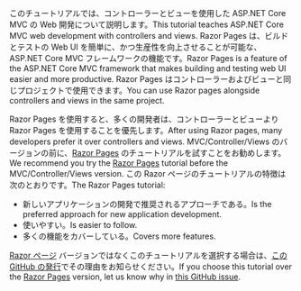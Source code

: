 <span data-ttu-id="7854f-101">このチュートリアルでは、コントローラーとビューを使用した ASP.NET Core MVC の Web 開発について説明します。</span><span class="sxs-lookup"><span data-stu-id="7854f-101">This tutorial teaches ASP.NET Core MVC web development with controllers and views.</span></span> <span data-ttu-id="7854f-102">Razor Pages は、ビルドとテストの Web UI を簡単に、かつ生産性を向上させることが可能な、ASP.NET Core MVC フレームワークの機能です。</span><span class="sxs-lookup"><span data-stu-id="7854f-102">Razor Pages is a feature of the ASP.NET Core MVC framework that makes building and testing web UI easier and more productive.</span></span> <span data-ttu-id="7854f-103">Razor Pages はコントローラーおよびビューと同じプロジェクトで使用できます。</span><span class="sxs-lookup"><span data-stu-id="7854f-103">You can use Razor pages alongside controllers and views in the same project.</span></span>

<span data-ttu-id="7854f-104">Razor Pages を使用すると、多くの開発者は、コントローラーとビューより Razor Pages を使用することを優先します。</span><span class="sxs-lookup"><span data-stu-id="7854f-104">After using Razor pages, many developers prefer it over controllers and views.</span></span> <span data-ttu-id="7854f-105">MVC/Controller/Views のバージョンの前に、[Razor Pages](xref:tutorials/razor-pages/razor-pages-start) のチュートリアルを試すことをお勧めします。</span><span class="sxs-lookup"><span data-stu-id="7854f-105">We recommend you try the [Razor Pages](xref:tutorials/razor-pages/razor-pages-start) tutorial before the MVC/Controller/Views version.</span></span> <span data-ttu-id="7854f-106">この Razor ページのチュートリアルの特徴は次のとおりです。</span><span class="sxs-lookup"><span data-stu-id="7854f-106">The Razor Pages tutorial:</span></span>

* <span data-ttu-id="7854f-107">新しいアプリケーションの開発で推奨されるアプローチである。</span><span class="sxs-lookup"><span data-stu-id="7854f-107">Is the preferred approach for new application development.</span></span>
* <span data-ttu-id="7854f-108">使いやすい。</span><span class="sxs-lookup"><span data-stu-id="7854f-108">Is easier to follow.</span></span>
* <span data-ttu-id="7854f-109">多くの機能をカバーしている。</span><span class="sxs-lookup"><span data-stu-id="7854f-109">Covers more features.</span></span>

<span data-ttu-id="7854f-110">[Razor ページ](xref:tutorials/razor-pages/razor-pages-start) バージョンではなくこのチュートリアルを選択する場合は、[この GitHub の発行](https://github.com/aspnet/Docs/issues/6146)でその理由をお知らせください。</span><span class="sxs-lookup"><span data-stu-id="7854f-110">If you choose this tutorial over the [Razor Pages](xref:tutorials/razor-pages/razor-pages-start) version, let us know why in [this GitHub issue](https://github.com/aspnet/Docs/issues/6146).</span></span>
